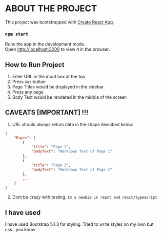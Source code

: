 # ABOUT THE PROJECT

This project was bootstrapped with [Create React App](https://github.com/facebook/create-react-app).

### `npm start`

Runs the app in the development mode.\
Open [http://localhost:3000](http://localhost:3000) to view it in the browser.

## How to Run Project
1. Enter URL in the input box at the top
2. Press `Get` button
3. Page Titles would be displayed in the sidebar
4. Press any page
5. Body Text would be rendered in the middle of the screen

## CAVEATS [IMPORTANT] !!!
1. URL should always return data in the shape descibed below
```json
{
    "Pages": [
        {
            "title": "Page 1",
            "bodyText": "Markdown Text of Page 1"
        },
        {
            "title": "Page 2",
            "bodyText": "Markdown Text of Page 2"
        },
        ...
    ]
}
```
2. Dont be crazy with testing. `Im a newbie in react and react/typescript`

## I have used
I have used Bootstrap 5.1.3 for styling. Tried to write styles on my own but css.. you know

